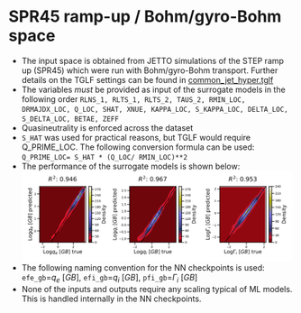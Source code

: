 # SPR45 ramp-up / Bohm/gyro-Bohm space
- The input space is obtained from JETTO simulations of the STEP ramp up (SPR45) which were run with Bohm/gyro-Bohm transport. Further details on the TGLF settings can be found in [common_jet_hyper.tglf](common_jet_hyper.tglf) 
- The variables *must* be provided as input of the surrogate models in the following order
`RLNS_1, RLTS_1, RLTS_2, TAUS_2, RMIN_LOC, DRMAJDX_LOC, Q_LOC, SHAT, XNUE, KAPPA_LOC, S_KAPPA_LOC, DELTA_LOC, S_DELTA_LOC, BETAE, ZEFF`       
- Quasineutrality is enforced across the dataset
- `S_HAT` was used for practical reasons, but TGLF would require Q_PRIME_LOC. The following conversion formula can be used: `Q_PRIME_LOC= S_HAT * (Q_LOC/ RMIN_LOC)**2`
- The performance of the surrogate models is shown below:
    ![](validation.png)
- The following naming convention for the NN checkpoints is used: `efe_gb`=$`q_e \ [GB]`$, `efi_gb`=$`q_i \ [GB]`$, `pfi_gb`=$`\Gamma_i \ [GB]`$
- None of the inputs and outputs require any scaling typical of ML models. This is handled internally in the NN checkpoints.


